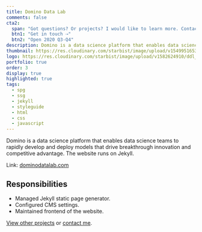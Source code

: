 ```yaml
---
title: Domino Data Lab
comments: false
cta2:
  span: "Got questions? Or projects? I would like to learn more. Contact me today!"
  btn1: "Get in touch ⇢"
  btn2: "Open 2020 Q3-Q4"
description: Domino is a data science platform that enables data science teams to rapidly develop and deploy models that drive breakthrough innovation and competitive advantage.
thumbnail: https://res.cloudinary.com/starbist/image/upload/v1549951653/ddl_mypfrt.png
logo: https://res.cloudinary.com/starbist/image/upload/v1582624910/ddl_rj0jfd.png
portfolio: true
order: 3
display: true
highlighted: true
tags:
  - spg
  - ssg
  - jekyll
  - styleguide
  - html
  - css
  - javascript
---
```


Domino is a data science platform that enables data science teams to rapidly develop and deploy models that drive breakthrough innovation and competitive advantage. The website runs on Jekyll.

Link: [dominodatalab.com](//www.dominodatalab.com)

## Responsibilities

- Managed Jekyll static page generator.
- Configured CMS settings.
- Maintained frontend of the website.

[View other projects](/portfolio/) or [contact me](/contact/).
